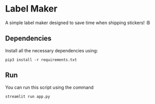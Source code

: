 # Label Maker

A simple label maker designed to save time when shipping stickers! :B

## Dependencies

Install all the necessary dependencies using:

```
pip3 install -r requirements.txt
```

## Run
You can run this script using the command

```
streamlit run app.py
```